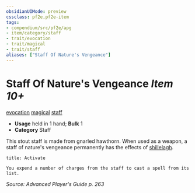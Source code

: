 ```yaml
---
obsidianUIMode: preview
cssclass: pf2e,pf2e-item
tags:
- compendium/src/pf2e/apg
- item/category/staff
- trait/evocation
- trait/magical
- trait/staff
aliases: ["Staff Of Nature's Vengeance"]
---
```

# Staff Of Nature's Vengeance *Item 10+*  
[evocation](rules/traits/evocation.md "Evocation School Trait")  [magical](rules/traits/magical.md "Magical Item Trait")  [staff](rules/traits/staff.md "Staff Item Trait")  

- **Usage** held in 1 hand; **Bulk** 1
- **Category** Staff

This stout staff is made from gnarled hawthorn. When used as a weapon, a staff of nature's vengeance permanently has the effects of [shillelagh](compendium/spells/shillelagh.md).

```ad-embed-ability
title: Activate

You expend a number of charges from the staff to cast a spell from its list.
```

*Source: Advanced Player's Guide p. 263*